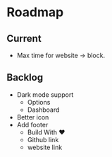 # Roadmap

## Current

- Max time for website -> block.

## Backlog

- Dark mode support
  - Options
  - Dashboard
- Better icon
- Add footer
  - Build With ♥️
  - Github link
  - website link
